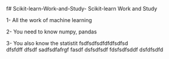 f# Scikit-learn-Work-and-Study-
Scikit-learn Work and Study 

1- All the work of machine learning

2- You need to know numpy, pandas
        
3- You also know the statistit                   fsdfsdfsdfdfdfsdfsd             
dfsfdff
dfsdf
 sadfsdfafrgf
fasdf   dsfsdfsdf
fdsfsdfsddf
              dsfdfsdfd
